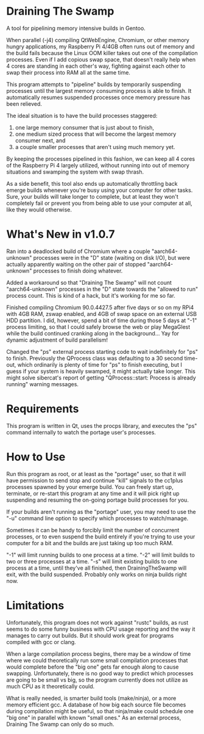 # Draining The Swamp
A tool for pipelining memory intensive builds in Gentoo.

When parallel (-j4) compiling QtWebEngine, Chromium, or other memory hungry applications, my Raspberry Pi 4/4GB often runs out of memory and the build fails because the Linux OOM killer takes out one of the compilation processes. Even if I add copious swap space, that doesn't really help when 4 cores are standing in each other's way, fighting against each other to swap their process into RAM all at the same time.

This program attempts to "pipeline" builds by temporarily suspending processes until the largest memory consuming process is able to finish. It automatically resumes suspended processes once memory pressure has been relieved. 

The ideal situation is to have the build processes staggered:

1. one large memory consumer that is just about to finish, 
2. one medium sized process that will become the largest memory consumer next, and
3. a couple smaller processes that aren't using much memory yet.

By keeping the processes pipelined in this fashion, we can keep all 4 cores of the Raspberry Pi 4 largely utilized, without running into out of memory situations and swamping the system with swap thrash.

As a side benefit, this tool also ends up automatically throttling back emerge builds whenever you're busy using your computer for other tasks. Sure, your builds will take longer to complete, but at least they won't completely fail or prevent you from being able to use your computer at all, like they would otherwise.

What's New in v1.0.7
====================

Ran into a deadlocked build of Chromium where a couple "aarch64-unknown" 
processes were in the "D" state (waiting on disk I/O), but were 
actually apparently waiting on the other pair of stopped "aarch64-unknown" 
processes to finish doing whatever.

Added a workaround so that "Draining The Swamp" will not count 
"aarch64-unknown" processes in the "D" state towards the "allowed to run" 
process count. This is kind of a hack, but it's working for me so far. 

Finished compiling Chromium 90.0.4427.5 after five days or so on my RPi4 
with 4GB RAM, zswap enabled, and 4GB of swap space on an external USB HDD 
partition. I did, however, spend a bit of time during those 5 days at "-1" 
process limiting, so that I could safely browse the web or play MegaGlest 
while the build continued cranking along in the background... Yay for 
dynamic adjustment of build parallelism!

Changed the "ps" external process starting code to wait indefinitely for "ps"
to finish. Previously the QProcess class was defaulting to a 30 second 
time-out, which ordinarily is plenty of time for "ps" to finish executing, 
but I guess if your system is heavily swamped, it might actually take longer. 
This might solve sibercat's report of getting "QProcess::start: Process is 
already running" warning messages.

Requirements
============
This program is written in Qt, uses the procps library, and executes the "ps" command internally to watch the portage user's processes. 

How to Use
==========
Run this program as root, or at least as the "portage" user, so that it will have permission to send stop and continue "kill" signals to the cc1plus processes spawned by your emerge build. You can freely start up, terminate, or re-start this program at any time and it will pick right up suspending and resuming the on-going portage build processes for you. 

If your builds aren't running as the "portage" user, you may need to use
the "-u" command line option to specify which processes to watch/manage.

Sometimes it can be handy to forcibly limit the number of concurrent processes,
or to even suspend the build entirely if you're trying to use your computer
for a bit and the builds are just taking up too much RAM. 

"-1" will limit running builds to one process at a time.
"-2" will limit builds to two or three processes at a time.
"-s" will limit existing builds to one process at a time, until they've all
finished, then DrainingTheSwamp will exit, with the build suspended. Probably 
only works on ninja builds right now.

Limitations
===========
Unfortunately, this program does not work against "rustc" builds, as rust seems to do some funny business with CPU usage reporting and the way it manages to carry out builds. But it should work great for programs compiled with gcc or clang.

When a large compilation process begins, there may be a window of time where we could theoretically run some small compilation processes that would complete before the "big one" gets far enough along to cause swapping. Unfortunately, there is no good way to predict which processes are going to be small vs big, so the program currently does not utilize as much CPU as it theoretically could. 

What is really needed, is smarter build tools (make/ninja), or a more memory efficient gcc. A database of how big each source file becomes during compilation might be useful, so that ninja/make could schedule one "big one" in parallel with known "small ones." As an external process, Draining The Swamp can only do so much.
